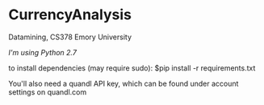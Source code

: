 # CurrencyAnalysis
Datamining, CS378 Emory University

*I'm using Python 2.7*

to install dependencies (may require sudo):
	$pip install -r requirements.txt


You'll also need a quandl API key, which can be found
under account settings on quandl.com